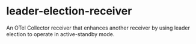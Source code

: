# leader-election-receiver
An OTel Collector receiver that enhances another receiver by using leader election to operate in active-standby mode.

